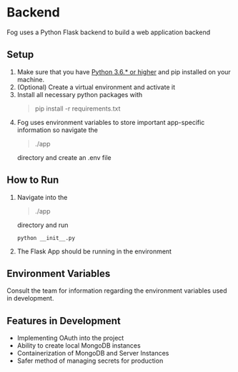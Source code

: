 # Backend
Fog uses a Python Flask backend to build a web application backend

## Setup 
1. Make sure that you have [Python 3.6.* or higher](https://www.python.org/downloads/) and pip installed on your machine. 
2. (Optional) Create a virtual environment and activate it
3. Install all necessary python packages with 
    > pip install -r requirements.txt
    >
4. Fog uses environment variables to store important app-specific information so navigate the 
    > ./app 
    >
    directory and create an .env file

## How to Run
1. Navigate into the 
    > ./app 
    >
    directory and run 
    ```
    python __init__.py
    ```
2. The Flask App should be running in the environment

## Environment Variables
Consult the team for information regarding the environment variables used in development.

## Features in Development 
- Implementing OAuth into the project 
- Ability to create local MongoDB instances
- Containerization of MongoDB and Server Instances
- Safer method of managing secrets for production
